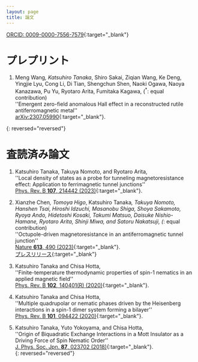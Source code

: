 ```yaml
---
layout: page
title: 論文
---
```

[ORCID: 0009-0000-7556-7579](https://orcid.org/0009-0000-7556-7579){:target="_blank"}  
# プレプリント

1. Meng Wang<sup>*</sup>, Katsuhiro Tanaka<sup>*</sup>, Shiro Sakai, Ziqian Wang, Ke Deng, Yingjie Lyu, Cong Li, Di Tian, Shengchun Shen, Naoki Ogawa, Naoya Kanazawa, Pu Yu, Ryotaro Arita, Fumitaka Kagawa, (<sup>*</sup>: equal contribution)  
  ''Emergent zero-field anomalous Hall effect in a reconstructed rutile antiferromagnetic metal''  
  [arXiv:2307.05990](https://arxiv.org/abs/2307.05990){:target="_blank"}.

{: reversed="reversed"}

# 査読済み論文

1. Katsuhiro Tanaka, Takuya Nomoto, and Ryotaro Arita,  
''Local density of states as a probe for tunneling magnetoresistance effect: Application to ferrimagnetic tunnel junctions''  
[Phys. Rev. B **107**, 214442 (2023)](https://journals.aps.org/prb/abstract/10.1103/PhysRevB.107.214442){:target="_blank"}.  

1. Xianzhe Chen<sup>*</sup>, Tomoya Higo<sup>*</sup>, Katsuhiro Tanaka<sup>*</sup>, Takuya Nomoto, Hanshen Tsai, Hiroshi Idzuchi, Masanobu Shiga, Shoya Sakamoto, Ryoya Ando, Hidetoshi Kosaki, Takumi Matsuo, Daisuke Nishio-Hamane, Ryotaro Arita, Shinji Miwa, and Satoru Nakatsuji, (<sup>*</sup>: equal contribution)   
''Octupole-driven magnetoresistance in an antiferromagnetic tunnel junction''  
[Nature **613**, 490 (2023)](https://www.nature.com/articles/s41586-022-05463-w){:target="_blank"}.  
[プレスリリース](https://www.s.u-tokyo.ac.jp/ja/press/2023/8241/){:target="_blank"}  

1. Katsuhiro Tanaka and Chisa Hotta,   
''Finite-temperature thermodynamic properties of spin-1 nematics in an applied magnetic field''    
[Phys. Rev. B **102**, 140401(R) (2020)](https://journals.aps.org/prb/abstract/10.1103/PhysRevB.102.140401){:target="_blank"}.   

1. Katsuhiro Tanaka and Chisa Hotta,  
''Multiple quadrupolar or nematic phases driven by the Heisenberg interactions in a spin-1 dimer system forming a bilayer''  
[Phys. Rev. B **101**, 094422 (2020)](https://link.aps.org/doi/10.1103/PhysRevB.101.094422){:target="_blank"}.  

1. Katsuhiro Tanaka, Yuto Yokoyama, and Chisa Hotta,  
''Origin of Biquadratic Exchange Interactions in a Mott Insulator as a Driving Force of Spin Nematic Order''  
[J. Phys. Soc. Jpn. **87**, 023702 (2018)](https://journals.jps.jp/doi/10.7566/JPSJ.87.023702){:target="_blank"}.   
{: reversed="reversed"}

